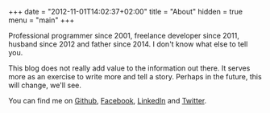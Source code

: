 +++
date = "2012-11-01T14:02:37+02:00"
title = "About"
hidden = true
menu = "main"
+++

Professional programmer since 2001, freelance developer since 2011, husband since 2012 and father since 2014.
I don't know what else to tell you.

This blog does not really add value to the information out there. It serves more as an exercise to write more and tell a story. Perhaps in the future, this will change, we'll see.

You can find me on [Github](https://github.com/jonaswouters), [Facebook](https://facebook.com/jonaswouters.be), [LinkedIn](https://linkedin.com/in/jonaswouters) and [Twitter](https://twitter.com/jonaswouters).
